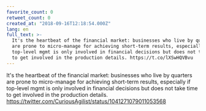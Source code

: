```yaml
---
favorite_count: 0
retweet_count: 0
created_at: "2018-09-16T12:18:54.000Z"
lang: en
full_text: >-
  It's the heartbeat of the financial market: businesses who live by quarters
  are prone to micro-manage for achieving short-term results, especially if
  top-level mgmt is only involved in financial decisions but does not take time
  to get involved in the production details. https://t.co/lXSwHQVBvu
---
```


It's the heartbeat of the financial market: businesses who live by quarters are
prone to micro-manage for achieving short-term results, especially if top-level
mgmt is only involved in financial decisions but does not take time to get
involved in the production details.
<https://twitter.com/CuriousAgilist/status/1041271079011053568>
